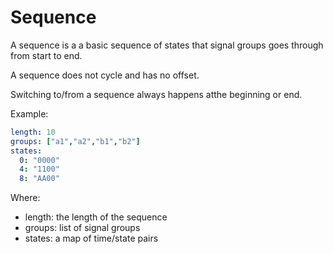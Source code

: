 # Sequence
A sequence is a a basic sequence of states that signal groups goes through from start to end.

A sequence does not cycle and has no offset.

Switching to/from a sequence always happens atthe beginning or end.

Example:
```yaml
length: 10
groups: ["a1","a2","b1","b2"]
states:
  0: "0000"
  4: "1100"
  8: "AA00"
```

Where:
- length: the length of the sequence
- groups: list of signal groups
- states: a map of time/state pairs
